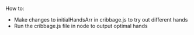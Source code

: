 How to:
- Make changes to initialHandsArr in cribbage.js to try out different hands
- Run the cribbage.js file in node to output optimal hands
